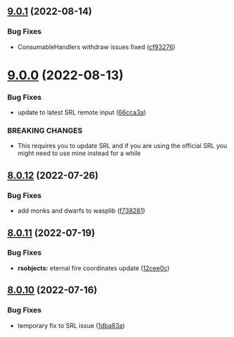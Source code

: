 ## [9.0.1](https://github.com/Torwent/WaspLib/compare/v9.0.0...v9.0.1) (2022-08-14)


### Bug Fixes

* ConsumableHandlers withdraw issues fixed ([cf93276](https://github.com/Torwent/WaspLib/commit/cf93276f34abf0088e9d47a78181b82e02778306))



# [9.0.0](https://github.com/Torwent/WaspLib/compare/v8.0.12...v9.0.0) (2022-08-13)


### Bug Fixes

* update to latest SRL remote input ([66cca3a](https://github.com/Torwent/WaspLib/commit/66cca3a4b68227d4da9624d20e7aec61fb131927))


### BREAKING CHANGES

* This requires you to update SRL and if you are using the official SRL you might need to use mine instead for a while



## [8.0.12](https://github.com/Torwent/WaspLib/compare/v8.0.11...v8.0.12) (2022-07-26)


### Bug Fixes

* add monks and dwarfs to wasplib ([f738281](https://github.com/Torwent/WaspLib/commit/f738281a166ba8ce4a7eede11e2ef5ba87af7ad1))



## [8.0.11](https://github.com/Torwent/WaspLib/compare/v8.0.10...v8.0.11) (2022-07-19)


### Bug Fixes

* **rsobjects:** eternal fire coordinates update ([12cee0c](https://github.com/Torwent/WaspLib/commit/12cee0c57ee0e05e2471df88fd52cd1244c27098))



## [8.0.10](https://github.com/Torwent/WaspLib/compare/v8.0.9...v8.0.10) (2022-07-16)


### Bug Fixes

* temporary fix to SRL issue ([1dba83a](https://github.com/Torwent/WaspLib/commit/1dba83ae19f5957c1b4161eb95998455eeccb042))




